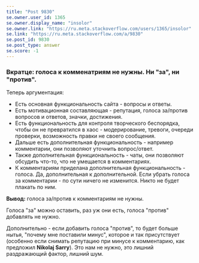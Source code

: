 ```yaml
---
title: "Post 9830"
se.owner.user_id: 1365
se.owner.display_name: "insolor"
se.owner.link: "https://ru.meta.stackoverflow.com/users/1365/insolor"
se.link: "https://ru.meta.stackoverflow.com/a/9830"
se.post_id: 9830
se.post_type: answer
se.score: -1
---
```

<h3>Вкратце: голоса к комменатриям не нужны. Ни "за", ни "против".</h3>

<p>Теперь аргументация:</p>

<ul>
<li>Есть основная функциональность сайта - вопросы и ответы.</li>
<li>Есть мотивационная составляющая - репутация, голоса за/против вопросов и ответов, значки, достижения.</li>
<li>Есть функциональность для контроля творческого беспорядка, чтобы он не превратился в хаос - модерирование, тревоги, очереди проверки, возможность правки не своего сообщения.</li>
<li>Дальше есть дополнительная функциональность - например комментарии, они позволяют уточнить вопрос/ответ.</li>
<li>Также дополнительная функциональность - чаты, они позволяют обсудить что-то, что не умещается в комментариях.</li>
<li>К комментариям приделана дополнительная функциональность - голоса. Да, дополнительная к дополнительной. Если убрать голоса за комментарии - по сути ничего не изменится. Никто не будет плакать по ним.</li>
</ul>

<p><strong>Вывод:</strong> голоса за/против к комментариям не нужны.</p>

<p>Голоса "за" можно оставить, раз уж они есть, голоса "против" добавлять не нужно.</p>

<p>Дополнительно - если добавить голоса "против", то будет больше нытья, "почему мне поставили минус", которое и так присутствует (особенно если снимать репутацию при минусе к комментарию, как предложил <strong>Nikolaj Sarry</strong>). Это нам не нужно, это лишний раздражающий фактор, лишний шум.</p>
